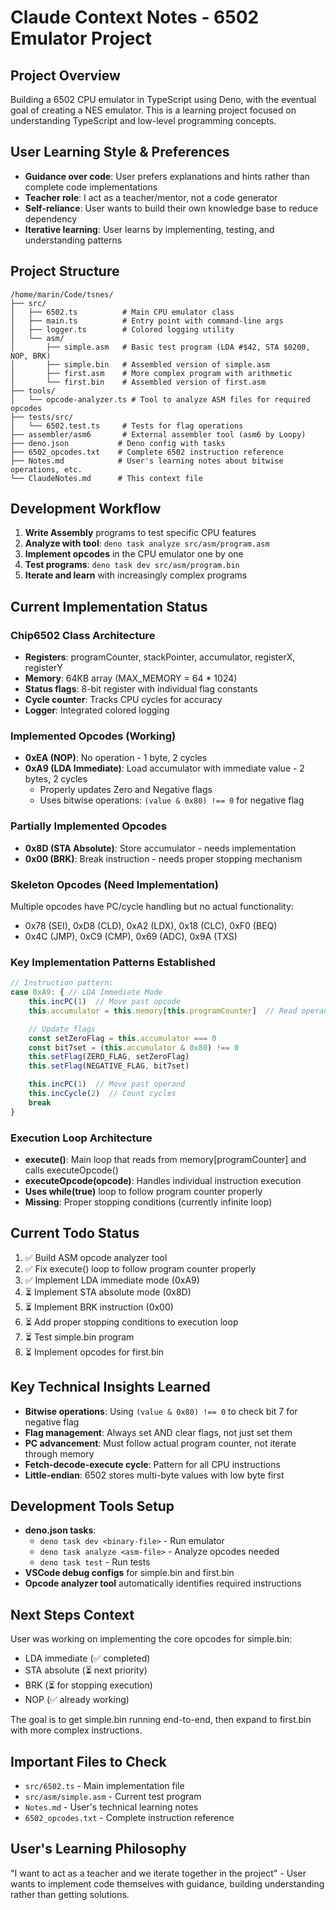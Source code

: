 # Claude Context Notes - 6502 Emulator Project

## Project Overview
Building a 6502 CPU emulator in TypeScript using Deno, with the eventual goal of creating a NES emulator. This is a learning project focused on understanding TypeScript and low-level programming concepts.

## User Learning Style & Preferences
- **Guidance over code**: User prefers explanations and hints rather than complete code implementations
- **Teacher role**: I act as a teacher/mentor, not a code generator
- **Self-reliance**: User wants to build their own knowledge base to reduce dependency
- **Iterative learning**: User learns by implementing, testing, and understanding patterns

## Project Structure
```
/home/marin/Code/tsnes/
├── src/
│   ├── 6502.ts          # Main CPU emulator class
│   ├── main.ts          # Entry point with command-line args
│   ├── logger.ts        # Colored logging utility
│   └── asm/
│       ├── simple.asm   # Basic test program (LDA #$42, STA $0200, NOP, BRK)
│       ├── simple.bin   # Assembled version of simple.asm
│       ├── first.asm    # More complex program with arithmetic
│       └── first.bin    # Assembled version of first.asm
├── tools/
│   └── opcode-analyzer.ts # Tool to analyze ASM files for required opcodes
├── tests/src/
│   └── 6502.test.ts     # Tests for flag operations
├── assembler/asm6       # External assembler tool (asm6 by Loopy)
├── deno.json           # Deno config with tasks
├── 6502_opcodes.txt    # Complete 6502 instruction reference
├── Notes.md            # User's learning notes about bitwise operations, etc.
└── ClaudeNotes.md      # This context file
```

## Development Workflow
1. **Write Assembly** programs to test specific CPU features
2. **Analyze with tool**: `deno task analyze src/asm/program.asm`
3. **Implement opcodes** in the CPU emulator one by one
4. **Test programs**: `deno task dev src/asm/program.bin`
5. **Iterate and learn** with increasingly complex programs

## Current Implementation Status

### Chip6502 Class Architecture
- **Registers**: programCounter, stackPointer, accumulator, registerX, registerY
- **Memory**: 64KB array (MAX_MEMORY = 64 * 1024)
- **Status flags**: 8-bit register with individual flag constants
- **Cycle counter**: Tracks CPU cycles for accuracy
- **Logger**: Integrated colored logging

### Implemented Opcodes (Working)
- **0xEA (NOP)**: No operation - 1 byte, 2 cycles
- **0xA9 (LDA Immediate)**: Load accumulator with immediate value - 2 bytes, 2 cycles
  - Properly updates Zero and Negative flags
  - Uses bitwise operations: `(value & 0x80) !== 0` for negative flag

### Partially Implemented Opcodes
- **0x8D (STA Absolute)**: Store accumulator - needs implementation
- **0x00 (BRK)**: Break instruction - needs proper stopping mechanism

### Skeleton Opcodes (Need Implementation)
Multiple opcodes have PC/cycle handling but no actual functionality:
- 0x78 (SEI), 0xD8 (CLD), 0xA2 (LDX), 0x18 (CLC), 0xF0 (BEQ)
- 0x4C (JMP), 0xC9 (CMP), 0x69 (ADC), 0x9A (TXS)

### Key Implementation Patterns Established
```typescript
// Instruction pattern:
case 0xA9: { // LDA Immediate Mode
    this.incPC(1)  // Move past opcode
    this.accumulator = this.memory[this.programCounter]  // Read operand

    // Update flags
    const setZeroFlag = this.accumulator === 0
    const bit7set = (this.accumulator & 0x80) !== 0
    this.setFlag(ZERO_FLAG, setZeroFlag)
    this.setFlag(NEGATIVE_FLAG, bit7set)

    this.incPC(1)  // Move past operand
    this.incCycle(2)  // Count cycles
    break
}
```

### Execution Loop Architecture
- **execute()**: Main loop that reads from memory[programCounter] and calls executeOpcode()
- **executeOpcode(opcode)**: Handles individual instruction execution
- **Uses while(true)** loop to follow program counter properly
- **Missing**: Proper stopping conditions (currently infinite loop)

## Current Todo Status
1. ✅ Build ASM opcode analyzer tool
2. ✅ Fix execute() loop to follow program counter properly
3. ✅ Implement LDA immediate mode (0xA9)
4. ⏳ Implement STA absolute mode (0x8D)
5. ⏳ Implement BRK instruction (0x00)
6. ⏳ Add proper stopping conditions to execution loop
7. ⏳ Test simple.bin program
8. ⏳ Implement opcodes for first.bin

## Key Technical Insights Learned
- **Bitwise operations**: Using `(value & 0x80) !== 0` to check bit 7 for negative flag
- **Flag management**: Always set AND clear flags, not just set them
- **PC advancement**: Must follow actual program counter, not iterate through memory
- **Fetch-decode-execute cycle**: Pattern for all CPU instructions
- **Little-endian**: 6502 stores multi-byte values with low byte first

## Development Tools Setup
- **deno.json tasks**:
  - `deno task dev <binary-file>` - Run emulator
  - `deno task analyze <asm-file>` - Analyze opcodes needed
  - `deno task test` - Run tests
- **VSCode debug configs** for simple.bin and first.bin
- **Opcode analyzer tool** automatically identifies required instructions

## Next Steps Context
User was working on implementing the core opcodes for simple.bin:
- LDA immediate (✅ completed)
- STA absolute (⏳ next priority)
- BRK (⏳ for stopping execution)
- NOP (✅ already working)

The goal is to get simple.bin running end-to-end, then expand to first.bin with more complex instructions.

## Important Files to Check
- `src/6502.ts` - Main implementation file
- `src/asm/simple.asm` - Current test program
- `Notes.md` - User's technical learning notes
- `6502_opcodes.txt` - Complete instruction reference

## User's Learning Philosophy
"I want to act as a teacher and we iterate together in the project" - User wants to implement code themselves with guidance, building understanding rather than getting solutions.
